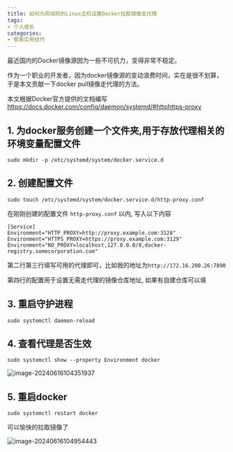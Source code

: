 ```yaml
---
title: 如何为局域网的Linux主机设置Docker拉取镜像走代理
tags:
- 个人成长
categories:
- 极客实用技巧
---
```


最近国内的Docker镜像源因为一些不可抗力，变得非常不稳定。

作为一个职业的开发者，因为docker镜像源的变动浪费时间，实在是很不划算，于是本文贡献一下docker pull镜像走代理的方法。


本文根据Docker官方提供的文档编写 https://docs.docker.com/config/daemon/systemd/#httphttps-proxy


## 1. 为docker服务创建一个文件夹,用于存放代理相关的环境变量配置文件

```
sudo mkdir -p /etc/systemd/system/docker.service.d
```


## 2. 创建配置文件

```
sudo touch /etc/systemd/system/docker.service.d/http-proxy.conf
```

在刚刚创建的配置文件 `http-proxy.conf` 以内, 写入以下内容

```
[Service]
Environment="HTTP_PROXY=http://proxy.example.com:3128"
Environment="HTTPS_PROXY=https://proxy.example.com:3129"
Environment="NO_PROXY=localhost,127.0.0.0/8,docker-registry.somecorporation.com"
```

第二行第三行填写可用的代理即可，比如我的地址为`http://172.16.200.26:7890` 

第四行的配置用于设置无需走代理的镜像仓库地址, 如果有自建仓库可以填


## 3. 重启守护进程

```
sudo systemctl daemon-reload
```

## 4. 查看代理是否生效

```
sudo systemctl show --property Environment docker
```

![image-20240616104351937](https://cdn.fangyuanxiaozhan.com/assets/1718505834842STASM0TE.png)



## 5. 重启docker

```
sudo systemctl restart docker
```

可以愉快的拉取镜像了

![image-20240616104954443](https://cdn.fangyuanxiaozhan.com/assets/1718506197134tKdPkARQ.png)


